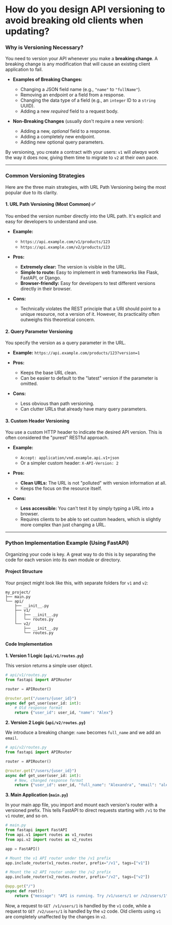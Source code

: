# How do you design API versioning to avoid breaking old clients when updating?

### Why is Versioning Necessary?

You need to version your API whenever you make a **breaking change**. A breaking change is any modification that will cause an existing client application to fail.

- **Examples of Breaking Changes:**

  - Changing a JSON field name (e.g., `"name"` to `"fullName"`).
  - Removing an endpoint or a field from a response.
  - Changing the data type of a field (e.g., an `integer` ID to a `string` UUID).
  - Adding a new _required_ field to a request body.

- **Non-Breaking Changes** (usually don't require a new version):

  - Adding a new, _optional_ field to a response.
  - Adding a completely new endpoint.
  - Adding new optional query parameters.

By versioning, you create a contract with your users: `v1` will _always_ work the way it does now, giving them time to migrate to `v2` at their own pace.

---

### Common Versioning Strategies

Here are the three main strategies, with URL Path Versioning being the most popular due to its clarity.

#### 1\. URL Path Versioning (Most Common) ✅

You embed the version number directly into the URL path. It's explicit and easy for developers to understand and use.

- **Example:**

  - `https://api.example.com/v1/products/123`
  - `https://api.example.com/v2/products/123`

- **Pros:**

  - **Extremely clear:** The version is visible in the URL.
  - **Simple to route:** Easy to implement in web frameworks like Flask, FastAPI, or Django.
  - **Browser-friendly:** Easy for developers to test different versions directly in their browser.

- **Cons:**

  - Technically violates the REST principle that a URI should point to a unique resource, not a version of it. However, its practicality often outweighs this theoretical concern.

#### 2\. Query Parameter Versioning

You specify the version as a query parameter in the URL.

- **Example:** `https://api.example.com/products/123?version=1`

- **Pros:**

  - Keeps the base URL clean.
  - Can be easier to default to the "latest" version if the parameter is omitted.

- **Cons:**

  - Less obvious than path versioning.
  - Can clutter URLs that already have many query parameters.

#### 3\. Custom Header Versioning

You use a custom HTTP header to indicate the desired API version. This is often considered the "purest" RESTful approach.

- **Example:**

  - `Accept: application/vnd.example.api.v1+json`
  - Or a simpler custom header: `X-API-Version: 2`

- **Pros:**

  - **Clean URLs:** The URL is not "polluted" with version information at all.
  - Keeps the focus on the resource itself.

- **Cons:**

  - **Less accessible:** You can't test it by simply typing a URL into a browser.
  - Requires clients to be able to set custom headers, which is slightly more complex than just changing a URL.

---

### Python Implementation Example (Using FastAPI)

Organizing your code is key. A great way to do this is by separating the code for each version into its own module or directory.

#### Project Structure

Your project might look like this, with separate folders for `v1` and `v2`:

```
my_project/
├── main.py
└── api/
    ├── __init__.py
    ├── v1/
    │   ├── __init__.py
    │   └── routes.py
    └── v2/
        ├── __init__.py
        └── routes.py
```

#### Code Implementation

**1. Version 1 Logic (`api/v1/routes.py`)**

This version returns a simple user object.

```python
# api/v1/routes.py
from fastapi import APIRouter

router = APIRouter()

@router.get("/users/{user_id}")
async def get_user(user_id: int):
    # Old response format
    return {"user_id": user_id, "name": "Alex"}
```

**2. Version 2 Logic (`api/v2/routes.py`)**

We introduce a breaking change: `name` becomes `full_name` and we add an `email`.

```python
# api/v2/routes.py
from fastapi import APIRouter

router = APIRouter()

@router.get("/users/{user_id}")
async def get_user(user_id: int):
    # New, changed response format
    return {"user_id": user_id, "full_name": "Alexandra", "email": "alex@example.com"}
```

**3. Main Application (`main.py`)**

In your main app file, you import and mount each version's router with a versioned prefix. This tells FastAPI to direct requests starting with `/v1` to the `v1` router, and so on.

```python
# main.py
from fastapi import FastAPI
from api.v1 import routes as v1_routes
from api.v2 import routes as v2_routes

app = FastAPI()

# Mount the v1 API router under the /v1 prefix
app.include_router(v1_routes.router, prefix="/v1", tags=["v1"])

# Mount the v2 API router under the /v2 prefix
app.include_router(v2_routes.router, prefix="/v2", tags=["v2"])

@app.get("/")
async def root():
    return {"message": "API is running. Try /v1/users/1 or /v2/users/1"}
```

Now, a request to `GET /v1/users/1` is handled by the `v1` code, while a request to `GET /v2/users/1` is handled by the `v2` code. Old clients using `v1` are completely unaffected by the changes in `v2`.
